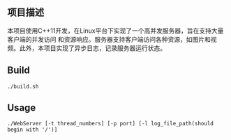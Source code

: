 ## 项目描述

本项目使用C++11开发，在Linux平台下实现了一个高并发服务器，旨在支持大量客户端的并发访问 和资源响应。服务器支持客户端访问各种资源，如图片和视频。此外，本项目实现了异步日志，记录服务器运行状态。

## Build

```shell
./build.sh
```

## Usage

```shell
./WebServer [-t thread_numbers] [-p port] [-l log_file_path(should begin with '/')]
```
